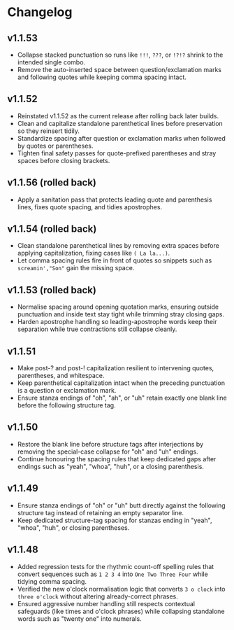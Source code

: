 # Changelog

## v1.1.53
- Collapse stacked punctuation so runs like `!!!`, `???`, or `!?!?` shrink to the intended single combo.
- Remove the auto-inserted space between question/exclamation marks and following quotes while keeping comma spacing intact.

## v1.1.52
- Reinstated v1.1.52 as the current release after rolling back later builds.
- Clean and capitalize standalone parenthetical lines before preservation so they reinsert tidily.
- Standardize spacing after question or exclamation marks when followed by quotes or parentheses.
- Tighten final safety passes for quote-prefixed parentheses and stray spaces before closing brackets.

## v1.1.56 (rolled back)
- Apply a sanitation pass that protects leading quote and parenthesis lines, fixes quote spacing, and tidies apostrophes.

## v1.1.54 (rolled back)
- Clean standalone parenthetical lines by removing extra spaces before applying capitalization, fixing cases like `( La la...)`.
- Let comma spacing rules fire in front of quotes so snippets such as `screamin',"Son"` gain the missing space.

## v1.1.53 (rolled back)
- Normalise spacing around opening quotation marks, ensuring outside punctuation and inside text stay tight while trimming stray closing gaps.
- Harden apostrophe handling so leading-apostrophe words keep their separation while true contractions still collapse cleanly.

## v1.1.51
- Make post-? and post-! capitalization resilient to intervening quotes, parentheses, and whitespace.
- Keep parenthetical capitalization intact when the preceding punctuation is a question or exclamation mark.
- Ensure stanza endings of "oh", "ah", or "uh" retain exactly one blank line before the following structure tag.

## v1.1.50
- Restore the blank line before structure tags after interjections by removing the special-case collapse for "oh" and "uh" endings.
- Continue honouring the spacing rules that keep dedicated gaps after endings such as "yeah", "whoa", "huh", or a closing parenthesis.

## v1.1.49
- Ensure stanza endings of "oh" or "uh" butt directly against the following structure tag instead of retaining an empty separator line.
- Keep dedicated structure-tag spacing for stanzas ending in "yeah", "whoa", "huh", or closing parentheses.

## v1.1.48
- Added regression tests for the rhythmic count-off spelling rules that convert sequences such as `1 2 3 4` into `One Two Three Four` while tidying comma spacing.
- Verified the new o'clock normalisation logic that converts `3 o clock` into `three o'clock` without altering already-correct phrases.
- Ensured aggressive number handling still respects contextual safeguards (like times and o'clock phrases) while collapsing standalone words such as "twenty one" into numerals.
